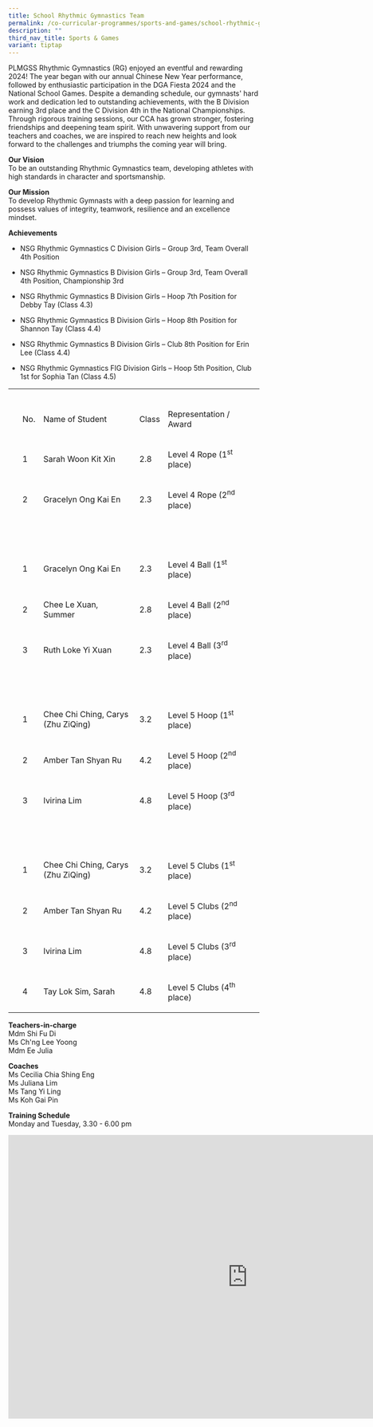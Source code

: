 ```yaml
---
title: School Rhythmic Gymnastics Team
permalink: /co-curricular-programmes/sports-and-games/school-rhythmic-gymnastics-team/
description: ""
third_nav_title: Sports & Games
variant: tiptap
---
```

<p>PLMGSS Rhythmic Gymnastics (RG) enjoyed an eventful and rewarding 2024!
The year began with our annual Chinese New Year performance, followed by
enthusiastic participation in the DGA Fiesta 2024 and the National School
Games. Despite a demanding schedule, our gymnasts' hard work and dedication
led to outstanding achievements, with the B Division earning 3rd place
and the C Division 4th in the National Championships. Through rigorous
training sessions, our CCA has grown stronger, fostering friendships and
deepening team spirit. With unwavering support from our teachers and coaches,
we are inspired to reach new heights and look forward to the challenges
and triumphs the coming year will bring.</p>
<p><strong>Our Vision</strong> 
<br>To be an outstanding Rhythmic Gymnastics team, developing athletes with
high standards in character and sportsmanship.</p>
<p><strong>Our Mission</strong> 
<br>To develop Rhythmic Gymnasts with a deep passion for learning and possess
values of integrity, teamwork, resilience and an excellence mindset.</p>
<p><strong>Achievements</strong>
</p>
<ul data-tight="true" class="tight">
<li>
<p>NSG Rhythmic Gymnastics C Division Girls – Group 3rd, Team Overall 4th
Position</p>
</li>
<li>
<p>NSG Rhythmic Gymnastics B Division Girls – Group 3rd, Team Overall 4th
Position, Championship 3rd</p>
</li>
<li>
<p>NSG Rhythmic Gymnastics B Division Girls – Hoop 7th Position for Debby
Tay (Class 4.3)</p>
</li>
<li>
<p>NSG Rhythmic Gymnastics B Division Girls – Hoop 8th Position for Shannon
Tay (Class 4.4)</p>
</li>
<li>
<p>NSG Rhythmic Gymnastics B Division Girls – Club 8th Position for Erin
Lee (Class 4.4)</p>
</li>
<li>
<p>NSG Rhythmic Gymnastics FIG Division Girls – Hoop 5th Position, Club 1st
for Sophia Tan (Class 4.5)</p>
</li>
</ul>
<table style="minWidth: 150px">
<colgroup>
<col>
<col>
<col>
<col>
<col>
<col>
</colgroup>
<tbody>
<tr>
<td rowspan="1" colspan="6">
<p></p>
</td>
</tr>
<tr>
<td rowspan="1" colspan="1">
<p><strong>&nbsp;</strong>
</p>
</td>
<td rowspan="1" colspan="1">
<p>No.</p>
</td>
<td rowspan="1" colspan="1">
<p>Name of Student</p>
</td>
<td rowspan="1" colspan="1">
<p>Class</p>
</td>
<td rowspan="1" colspan="1">
<p>Representation / Award</p>
</td>
<td rowspan="1" colspan="1">
<p>&nbsp;</p>
</td>
</tr>
<tr>
<td rowspan="1" colspan="1">
<p>&nbsp;</p>
</td>
<td rowspan="1" colspan="1">
<p>1</p>
</td>
<td rowspan="1" colspan="1">
<p>Sarah Woon Kit Xin</p>
</td>
<td rowspan="1" colspan="1">
<p>2.8</p>
</td>
<td rowspan="1" colspan="1">
<p>Level 4 Rope (1<sup>st</sup> place)</p>
</td>
<td rowspan="1" colspan="1">
<p>&nbsp;</p>
</td>
</tr>
<tr>
<td rowspan="1" colspan="1">
<p>&nbsp;</p>
</td>
<td rowspan="1" colspan="1">
<p>2</p>
</td>
<td rowspan="1" colspan="1">
<p>Gracelyn Ong Kai En</p>
</td>
<td rowspan="1" colspan="1">
<p>2.3</p>
</td>
<td rowspan="1" colspan="1">
<p>Level 4 Rope (2<sup>nd</sup> place)</p>
</td>
<td rowspan="1" colspan="1">
<p>&nbsp;</p>
</td>
</tr>
<tr>
<td rowspan="1" colspan="1">
<p>&nbsp;</p>
</td>
<td rowspan="1" colspan="1">
<p>&nbsp;</p>
</td>
<td rowspan="1" colspan="1">
<p>&nbsp;</p>
</td>
<td rowspan="1" colspan="1">
<p>&nbsp;</p>
</td>
<td rowspan="1" colspan="1">
<p>&nbsp;</p>
</td>
<td rowspan="1" colspan="1">
<p>&nbsp;</p>
</td>
</tr>
<tr>
<td rowspan="1" colspan="1">
<p>&nbsp;</p>
</td>
<td rowspan="1" colspan="1">
<p>1</p>
</td>
<td rowspan="1" colspan="1">
<p>Gracelyn Ong Kai En</p>
</td>
<td rowspan="1" colspan="1">
<p>2.3</p>
</td>
<td rowspan="1" colspan="1">
<p>Level 4 Ball (1<sup>st</sup> place)</p>
</td>
<td rowspan="1" colspan="1">
<p>&nbsp;</p>
</td>
</tr>
<tr>
<td rowspan="1" colspan="1">
<p>&nbsp;</p>
</td>
<td rowspan="1" colspan="1">
<p>2</p>
</td>
<td rowspan="1" colspan="1">
<p>Chee Le Xuan, Summer</p>
</td>
<td rowspan="1" colspan="1">
<p>2.8</p>
</td>
<td rowspan="1" colspan="1">
<p>Level 4 Ball (2<sup>nd</sup> place)</p>
</td>
<td rowspan="1" colspan="1">
<p>&nbsp;</p>
</td>
</tr>
<tr>
<td rowspan="1" colspan="1">
<p>&nbsp;</p>
</td>
<td rowspan="1" colspan="1">
<p>3</p>
</td>
<td rowspan="1" colspan="1">
<p>Ruth Loke Yi Xuan</p>
</td>
<td rowspan="1" colspan="1">
<p>2.3</p>
</td>
<td rowspan="1" colspan="1">
<p>Level 4 Ball (3<sup>rd</sup> place)</p>
</td>
<td rowspan="1" colspan="1">
<p>&nbsp;</p>
</td>
</tr>
<tr>
<td rowspan="1" colspan="1">
<p>&nbsp;</p>
</td>
<td rowspan="1" colspan="1">
<p>&nbsp;</p>
</td>
<td rowspan="1" colspan="1">
<p>&nbsp;</p>
</td>
<td rowspan="1" colspan="1">
<p>&nbsp;</p>
</td>
<td rowspan="1" colspan="1">
<p>&nbsp;</p>
</td>
<td rowspan="1" colspan="1">
<p>&nbsp;</p>
</td>
</tr>
<tr>
<td rowspan="1" colspan="1">
<p>&nbsp;</p>
</td>
<td rowspan="1" colspan="1">
<p>1</p>
</td>
<td rowspan="1" colspan="1">
<p>Chee Chi Ching, Carys (Zhu ZiQing)</p>
</td>
<td rowspan="1" colspan="1">
<p>3.2</p>
</td>
<td rowspan="1" colspan="1">
<p>Level 5 Hoop (1<sup>st</sup> place)</p>
</td>
<td rowspan="1" colspan="1">
<p>&nbsp;</p>
</td>
</tr>
<tr>
<td rowspan="1" colspan="1">
<p>&nbsp;</p>
</td>
<td rowspan="1" colspan="1">
<p>2</p>
</td>
<td rowspan="1" colspan="1">
<p>Amber Tan Shyan Ru</p>
</td>
<td rowspan="1" colspan="1">
<p>4.2</p>
</td>
<td rowspan="1" colspan="1">
<p>Level 5 Hoop (2<sup>nd</sup> place)</p>
</td>
<td rowspan="1" colspan="1">
<p>&nbsp;</p>
</td>
</tr>
<tr>
<td rowspan="1" colspan="1">
<p>&nbsp;</p>
</td>
<td rowspan="1" colspan="1">
<p>3</p>
</td>
<td rowspan="1" colspan="1">
<p>Ivirina Lim</p>
</td>
<td rowspan="1" colspan="1">
<p>4.8</p>
</td>
<td rowspan="1" colspan="1">
<p>Level 5 Hoop (3<sup>rd</sup> place)</p>
</td>
<td rowspan="1" colspan="1">
<p>&nbsp;</p>
</td>
</tr>
<tr>
<td rowspan="1" colspan="1">
<p>&nbsp;</p>
</td>
<td rowspan="1" colspan="1">
<p>&nbsp;</p>
</td>
<td rowspan="1" colspan="1">
<p>&nbsp;</p>
</td>
<td rowspan="1" colspan="1">
<p>&nbsp;</p>
</td>
<td rowspan="1" colspan="1">
<p>&nbsp;</p>
</td>
<td rowspan="1" colspan="1">
<p>&nbsp;</p>
</td>
</tr>
<tr>
<td rowspan="1" colspan="1">
<p>&nbsp;</p>
</td>
<td rowspan="1" colspan="1">
<p>1</p>
</td>
<td rowspan="1" colspan="1">
<p>Chee Chi Ching, Carys (Zhu ZiQing)</p>
</td>
<td rowspan="1" colspan="1">
<p>3.2</p>
</td>
<td rowspan="1" colspan="1">
<p>Level 5 Clubs (1<sup>st</sup> place)</p>
</td>
<td rowspan="1" colspan="1">
<p>&nbsp;</p>
</td>
</tr>
<tr>
<td rowspan="1" colspan="1">
<p>&nbsp;</p>
</td>
<td rowspan="1" colspan="1">
<p>2</p>
</td>
<td rowspan="1" colspan="1">
<p>Amber Tan Shyan Ru</p>
</td>
<td rowspan="1" colspan="1">
<p>4.2</p>
</td>
<td rowspan="1" colspan="1">
<p>Level 5 Clubs (2<sup>nd</sup> place)</p>
</td>
<td rowspan="1" colspan="1">
<p>&nbsp;</p>
</td>
</tr>
<tr>
<td rowspan="1" colspan="1">
<p>&nbsp;</p>
</td>
<td rowspan="1" colspan="1">
<p>3</p>
</td>
<td rowspan="1" colspan="1">
<p>Ivirina Lim</p>
</td>
<td rowspan="1" colspan="1">
<p>4.8</p>
</td>
<td rowspan="1" colspan="1">
<p>Level 5 Clubs (3<sup>rd</sup> place)</p>
</td>
<td rowspan="1" colspan="1">
<p>&nbsp;</p>
</td>
</tr>
<tr>
<td rowspan="1" colspan="1">
<p>&nbsp;</p>
</td>
<td rowspan="1" colspan="1">
<p>4</p>
</td>
<td rowspan="1" colspan="1">
<p>Tay Lok Sim, Sarah</p>
</td>
<td rowspan="1" colspan="1">
<p>4.8</p>
</td>
<td rowspan="1" colspan="1">
<p>Level 5 Clubs (4<sup>th</sup> place)</p>
</td>
<td rowspan="1" colspan="1">
<p>&nbsp;</p>
</td>
</tr>
</tbody>
</table>
<p><strong>Teachers-in-charge</strong> 
<br>Mdm Shi Fu Di
<br>Ms Ch'ng Lee Yoong
<br>Mdm Ee Julia</p>
<p><strong>Coaches</strong> 
<br>Ms Cecilia Chia Shing Eng
<br>Ms Juliana Lim
<br>Ms Tang Yi Ling
<br>Ms Koh Gai Pin</p>
<p><strong>Training Schedule</strong> 
<br>Monday and Tuesday, 3.30 - 6.00 pm</p>
<div class="iframe-wrapper">
<iframe height="569" width="960" allowfullscreen="true" frameborder="0" src="https://docs.google.com/presentation/d/14EwNqQmbGfyIYrT1OWPHwuXDbue75rbtWyxdak8M_yE/embed?start=true&amp;loop=true&amp;delayms=3000"></iframe>
</div>
<p></p>